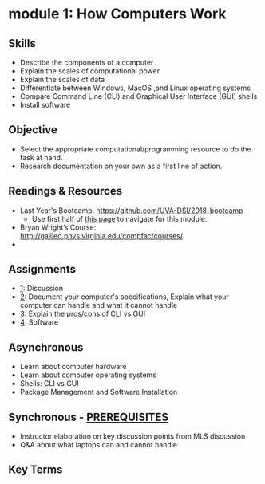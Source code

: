 # module 1: How Computers Work

## Skills
* Describe the components of a computer
* Explain the scales of computational power
* Explain the scales of data
* Differentiate between Windows, MacOS ,and Linux operating systems
* Compare Command Line (CLI) and Graphical User Interface (GUI) shells
* Install software

## Objective
* Select the appropriate computational/programming resource to do the task at hand.
* Research documentation on your own as a first line of action.

## Readings & Resources
* Last Year's Bootcamp: https://github.com/UVA-DSI/2018-bootcamp
  * Use first half of [this page](https://github.com/UVA-DSI/2018-bootcamp/blob/master/intro-general-tools/Readme.md) to navigate for this module.
* Bryan Wright’s Course: http://galileo.phys.virginia.edu/compfac/courses/
* 

## Assignments
* [1](https://github.com/UVA-DSI/online-bootcamp/blob/master/module-1-How-Computers-Work/assignment-1-discussion.md): Discussion
* [2](https://github.com/UVA-DSI/online-bootcamp/blob/master/module-1-How-Computers-Work/assignment-2-hardware-and-scales.md): Document your computer's specifications, Explain what your computer can handle and what it cannot handle
* [3](https://github.com/UVA-DSI/online-bootcamp/blob/master/module-1-How-Computers-Work/assignment-3-shells.md): Explain the pros/cons of CLI vs GUI
* [4](https://github.com/UVA-DSI/online-bootcamp/blob/master/module-1-How-Computers-Work/assignment-4-software.md): Software

## Asynchronous
* Learn about computer hardware
* Learn about computer operating systems
* Shells: CLI vs GUI
* Package Management and Software Installation

## Synchronous - [PREREQUISITES](https://github.com/UVA-DSI/online-bootcamp/blob/master/module-1-How-Computers-Work/SYNCHRONOUS_PREREQUISITES.md)
* Instructor elaboration on key discussion points from MLS discussion
* Q&A about what laptops can and cannot handle

## Key Terms
